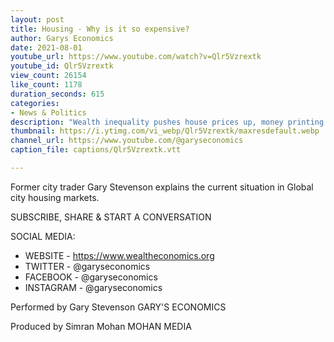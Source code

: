 ```yaml
---
layout: post
title: Housing - Why is it so expensive?
author: Garys Economics
date: 2021-08-01
youtube_url: https://www.youtube.com/watch?v=Qlr5Vzrextk
youtube_id: Qlr5Vzrextk
view_count: 26154
like_count: 1178
duration_seconds: 615
categories:
- News & Politics
description: "Wealth inequality pushes house prices up, money printing pushes house prices up, house price goes through the roof but at the same time wealth inequality pushes wages down so the net effect is house prices go up and your wages stay the same."
thumbnail: https://i.ytimg.com/vi_webp/Qlr5Vzrextk/maxresdefault.webp
channel_url: https://www.youtube.com/@garyseconomics
caption_file: captions/Qlr5Vzrextk.vtt

---
```


Former city trader Gary Stevenson explains the current situation in Global city housing markets.


SUBSCRIBE, SHARE & START A CONVERSATION


SOCIAL MEDIA:
- WEBSITE - https://www.wealtheconomics.org
- TWITTER - @garyseconomics
- FACEBOOK - @garyseconomics
- INSTAGRAM - @garyseconomics


Performed by Gary Stevenson
GARY'S ECONOMICS


Produced by Simran Mohan
MOHAN MEDIA
